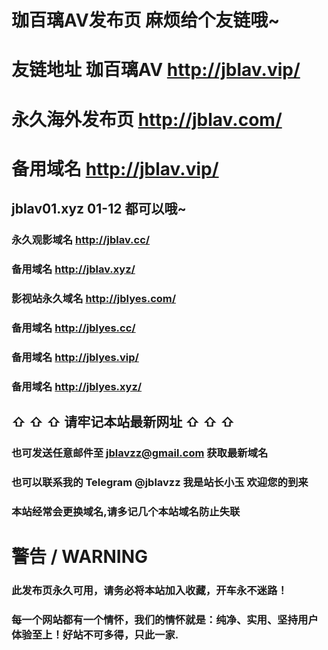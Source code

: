 # 珈百璃AV发布页 麻烦给个友链哦~
# 友链地址  珈百璃AV http://jblav.vip/

# 永久海外发布页 http://jblav.com/
# 备用域名 http://jblav.vip/


## jblav01.xyz 01-12 都可以哦~  


### 永久观影域名 http://jblav.cc/
### 备用域名 http://jblav.xyz/

### 影视站永久域名 http://jblyes.com/
### 备用域名 http://jblyes.cc/
### 备用域名 http://jblyes.vip/
### 备用域名 http://jblyes.xyz/

## ⇧ ⇧ ⇧ 请牢记本站最新网址 ⇧ ⇧ ⇧

### 也可发送任意邮件至 jblavzz@gmail.com 获取最新域名 
### 也可以联系我的 Telegram @jblavzz 我是站长小玉 欢迎您的到来
### 本站经常会更换域名,请多记几个本站域名防止失联

# 警告 / WARNING

### 此发布页永久可用，请务必将本站加入收藏，开车永不迷路！
### 每一个网站都有一个情怀，我们的情怀就是：纯净、实用、坚持用户体验至上！好站不可多得，只此一家.
